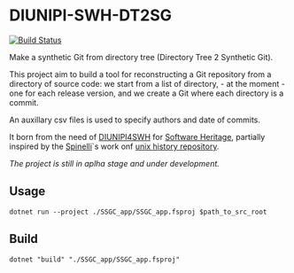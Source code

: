 # DIUNIPI-SWH-DT2SG

[![Build Status](https://travis-ci.com/Unipisa/DIUNIPI-SWH-SSGC.svg?token=uYktkpxbywknDpAJce3c&branch=master)](https://travis-ci.com/Unipisa/DIUNIPI-SWH-SSGC)

Make a synthetic Git from directory tree 
(Directory Tree 2 Synthetic Git).

This project aim to build a tool for reconstructing a Git repository from a directory of source code:
we start from a list of directory, - at the moment - one for each release version, and we create a Git where each directory is a commit.

An auxillary csv files is used to specify authors and date of commits.

It born from the need of [DIUNIPI4SWH](https://github.com/Unipisa/DIUNIPI4SWH) for [Software Heritage](www.softwareheritage.org), partially inspired by the [Spinelli](https://www2.dmst.aueb.gr/dds/)`s work onf [unix history repository](https://github.com/dspinellis/unix-history-repo).

*The project is still in aplha stage and under development.*

## Usage

~~~
dotnet run --project ./SSGC_app/SSGC_app.fsproj $path_to_src_root
~~~

## Build

~~~
dotnet "build" "./SSGC_app/SSGC_app.fsproj" 
~~~
